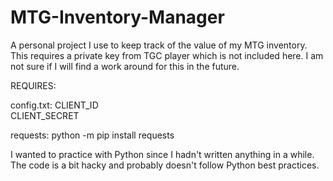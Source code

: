 # MTG-Inventory-Manager

A personal project I use to keep track of the value of my MTG inventory.  This requires a private key from TGC player which is not included here.  I am not sure if I will find a work around for this in the future.

REQUIRES:

config.txt: 
CLIENT_ID  
CLIENT_SECRET  

requests:
python -m pip install requests

I wanted to practice with Python since I hadn't written anything in a while.  The code is a bit hacky and probably doesn't follow Python best practices.

